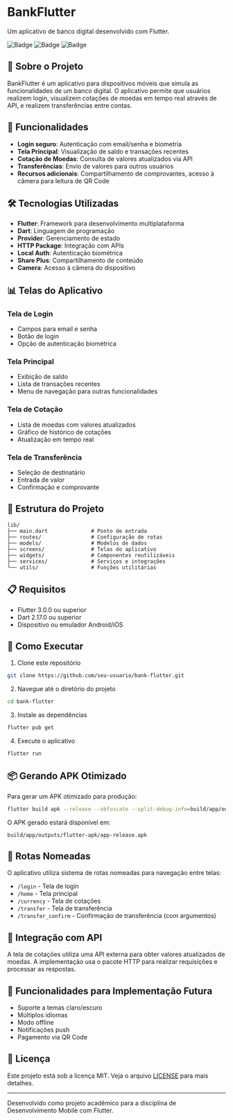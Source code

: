 # BankFlutter

Um aplicativo de banco digital desenvolvido com Flutter.

![Badge](https://img.shields.io/badge/Flutter-3.16.0-blue)
![Badge](https://img.shields.io/badge/Dart-3.0.0-blue)
![Badge](https://img.shields.io/badge/Status-Em%20Desenvolvimento-green)

## 📱 Sobre o Projeto

BankFlutter é um aplicativo para dispositivos móveis que simula as funcionalidades de um banco digital. O aplicativo permite que usuários realizem login, visualizem cotações de moedas em tempo real através de API, e realizem transferências entre contas.

## 🚀 Funcionalidades

- **Login seguro**: Autenticação com email/senha e biometria
- **Tela Principal**: Visualização de saldo e transações recentes
- **Cotação de Moedas**: Consulta de valores atualizados via API
- **Transferências**: Envio de valores para outros usuários
- **Recursos adicionais**: Compartilhamento de comprovantes, acesso à câmera para leitura de QR Code

## 🛠️ Tecnologias Utilizadas

- **Flutter**: Framework para desenvolvimento multiplataforma
- **Dart**: Linguagem de programação
- **Provider**: Gerenciamento de estado
- **HTTP Package**: Integração com APIs
- **Local Auth**: Autenticação biométrica
- **Share Plus**: Compartilhamento de conteúdo
- **Camera**: Acesso à câmera do dispositivo

## 📊 Telas do Aplicativo

### Tela de Login
- Campos para email e senha
- Botão de login
- Opção de autenticação biométrica

### Tela Principal
- Exibição de saldo
- Lista de transações recentes
- Menu de navegação para outras funcionalidades

### Tela de Cotação
- Lista de moedas com valores atualizados
- Gráfico de histórico de cotações
- Atualização em tempo real

### Tela de Transferência
- Seleção de destinatário
- Entrada de valor
- Confirmação e comprovante

## 🧩 Estrutura do Projeto

```
lib/
├── main.dart              # Ponto de entrada
├── routes/                # Configuração de rotas
├── models/                # Modelos de dados
├── screens/               # Telas do aplicativo
├── widgets/               # Componentes reutilizáveis
├── services/              # Serviços e integrações
└── utils/                 # Funções utilitárias
```

## 📋 Requisitos

- Flutter 3.0.0 ou superior
- Dart 2.17.0 ou superior
- Dispositivo ou emulador Android/iOS

## 🚀 Como Executar

1. Clone este repositório
```bash
git clone https://github.com/seu-usuario/bank-flutter.git
```

2. Navegue até o diretório do projeto
```bash
cd bank-flutter
```

3. Instale as dependências
```bash
flutter pub get
```

4. Execute o aplicativo
```bash
flutter run
```

## 📦 Gerando APK Otimizado

Para gerar um APK otimizado para produção:

```bash
flutter build apk --release --obfuscate --split-debug-info=build/app/outputs/symbols
```

O APK gerado estará disponível em:
```
build/app/outputs/flutter-apk/app-release.apk
```

## 📱 Rotas Nomeadas

O aplicativo utiliza sistema de rotas nomeadas para navegação entre telas:

- `/login` - Tela de login
- `/home` - Tela principal
- `/currency` - Tela de cotações
- `/transfer` - Tela de transferência
- `/transfer_confirm` - Confirmação de transferência (com argumentos)

## 🔌 Integração com API

A tela de cotações utiliza uma API externa para obter valores atualizados de moedas. A implementação usa o pacote HTTP para realizar requisições e processar as respostas.

## 🧪 Funcionalidades para Implementação Futura

- Suporte a temas claro/escuro
- Múltiplos idiomas
- Modo offline
- Notificações push
- Pagamento via QR Code

## 📄 Licença

Este projeto está sob a licença MIT. Veja o arquivo [LICENSE](LICENSE) para mais detalhes.

---

Desenvolvido como projeto acadêmico para a disciplina de Desenvolvimento Mobile com Flutter.